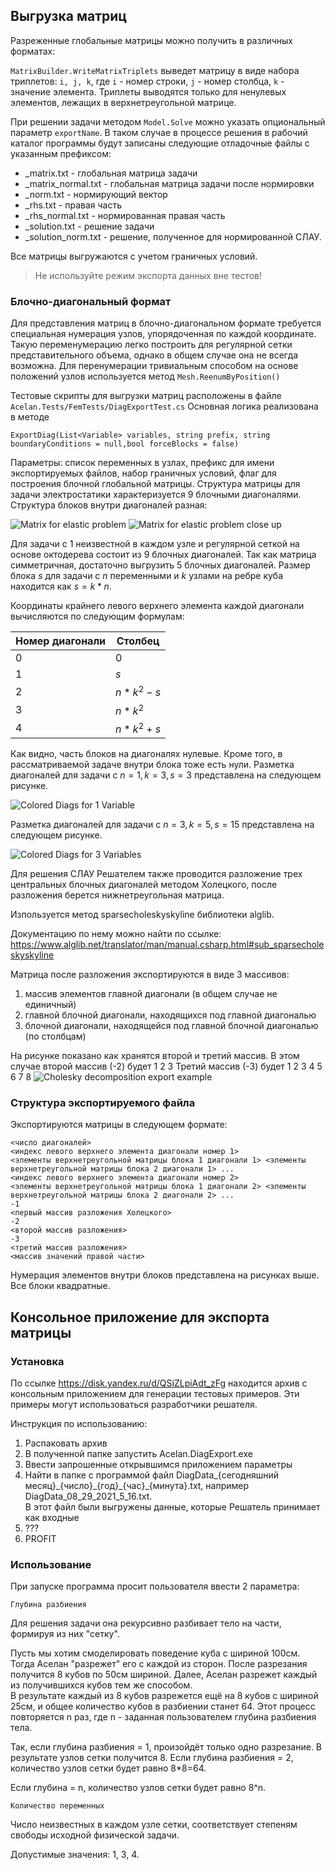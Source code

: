 ﻿## Выгрузка матриц
Разреженные глобальные матрицы можно получить в различных форматах:

```MatrixBuilder.WriteMatrixTriplets``` выведет матрицу в виде набора триплетов:
```i, j, k```, где `i` - номер строки, `j` - номер столбца, `k` - значение элемента.
Триплеты выводятся только для ненулевых элементов, лежащих в верхнетреугольной матрице.

При решении задачи методом `Model.Solve` можно указать опциональный параметр `exportName`. 
В таком случае в процессе решения в рабочий каталог программы будут записаны следующие отладочные файлы c указанным префиксом:

- _matrix.txt - глобальная матрица задачи
- _matrix_normal.txt -  глобальная матрица задачи после нормировки
- _norm.txt - нормирующий вектор
- _rhs.txt - правая часть
- _rhs_normal.txt - нормированная правая часть
- _solution.txt - решение задачи
- _solution_norm.txt - решение, полученное для нормированной СЛАУ.

Все матрицы выгружаются с учетом граничных условий.

> Не используйте режим экспорта данных вне тестов!

### Блочно-диагональный формат
Для представления матриц в блочно-диагональном формате требуется специальная нумерация узлов,
упорядоченная по каждой координате. Такую переменумерацию легко построить для регулярной 
сетки представительного объема, однако в общем случае она не всегда возможна.
Для перенумерации тривиальным способом на основе положений узлов используется 
метод `Mesh.ReenumByPosition()`

Тестовые скрипты для выгрузки матриц расположены в файле `Acelan.Tests/FemTests/DiagExportTest.cs`
Основная логика реализована в методе 

`ExportDiag(List<Variable> variables, string prefix, string boundaryConditions = null,bool forceBlocks = false)`

Параметры: список переменных в узлах, префикс для имени экспортируемых файлов, набор граничных условий, флаг для построения блочной глобальной матрицы.
Структура матрицы для задачи электростатики характеризуется 9 блочными диагоналями. Структура блоков внутри диагоналей разная:
 
<!-- panels:start -->
![Matrix for elastic problem](../Images/3_unknowns_diags.svg "Визуализация структуры матрицы для задачи электростатики")
![Matrix for elastic problem close up](../Images/3_unknowns_diags_close_up.svg "Визуализация структуры матрицы для задачи электростатики в приближении")
 <!-- panels:end -->

Для задачи с 1 неизвестной в каждом узле и регулярной сеткой на основе октодерева состоит из 9 блочных диагоналей.
Так как матрица симметричная, достаточно выгрузить 5 блочных диагоналей. 
Размер блока $s$ для задачи с $n$ переменными и $k$ узлами на ребре куба находится как $s = k*n$.

Координаты крайнего левого верхнего элемента каждой диагонали вычисляются по следующим формулам:

|Номер диагонали |Столбец|
|---|---|
|0| 0|
|1| $s$|
|2| $n*k^2 - s$ |
|3| $n*k^2$ |
|4| $n*k^2 + s$ |

Как видно, часть блоков на диагоналях нулевые. Кроме того, в рассматриваемой задаче внутри блока тоже есть нули.
Разметка диагоналей для задачи с $n = 1, k = 3, s = 3$ представлена на следующем рисунке.

![Colored Diags for 1 Variable](../Images/colored_1_var.png "Визуализация структуры матрицы для задачи электростатики")

Разметка диагоналей для задачи с $n = 3, k = 5, s = 15$ представлена на следующем рисунке.


![Colored Diags for 3 Variables](../Images/colored_3_var.png "Визуализация структуры матрицы для задачи теории упругости")

Для решения СЛАУ Решателем также проводится разложение трех центральных блочных диагоналей методом Холецкого, после разложения берется нижнетреугольная матрица.

Изпользуется метод sparsecholeskyskyline библиотеки alglib.

Документацию по нему можно найти по ссылке: https://www.alglib.net/translator/man/manual.csharp.html#sub_sparsecholeskyskyline

Матрица после разложения экспортируются в виде 3 массивов:
1. массив элементов главной диагонали (в общем случае не единичный)
2. главной блочной диагонали, находящихся под главной диагональю
3. блочной диагонали, находящейся под главной блочной диагональю (по столбцам)

На рисунке показано как хранятся второй и третий массив.
В этом случае второй массив (-2) будет 1 2 3
Третий массив (-3) будет 1 2 3 4 5 6 7 8
![Cholesky decomposition export example](../Images/colored_cholesky.png "Пример экспорта разложения Холецкого")

### Структура экспортируемого файла
Экспортируются матрицы в следующем формате:
``` 
<число диагоналей>
<индекс левого верхнего элемента диагонали номер 1>
<элементы верхнетреугольной матрицы блока 1 диагонали 1> <элементы верхнетреугольной матрицы блока 2 диагонали 1> ...
<индекс левого верхнего элемента диагонали номер 2>
<элементы верхнетреугольной матрицы блока 1 диагонали 2> <элементы верхнетреугольной матрицы блока 2 диагонали 2> ...
-1
<первый массив разложения Холецкого>
-2
<второй массив разложения>
-3
<третий массив разложения>
<массив значений правой части>
```
Нумерация элементов внутри блоков представлена на рисунках выше. Все блоки квадратные.

## Консольное приложение для экспорта матрицы

### Установка
По ссылке https://disk.yandex.ru/d/QSiZLpiAdt_zFg находится архив с консольным приложением для генерации тестовых примеров. Эти примеры могут использоваться разработчики решателя.

Инструкция по использованию:
1. Распаковать архив
2. В полученной папке запустить Acelan.DiagExport.exe
3. Ввести запрошенные открывшимся приложением параметры
4. Найти в папке с программой файл DiagData\_{сегодняшний месяц}\_{число}\_{год}\_{час}\_{минута}.txt, например DiagData_08_29_2021_5_16.txt.<br/>
В этот файл были выгружены данные, которые Решатель принимает как входные
5. ???
6. PROFIT

### Использование
При запуске программа просит пользователя ввести 2 параметра:

```Глубина разбиения```

Для решения задачи она рекурсивно разбивает тело на части, формируя из них "сетку".

Пусть мы хотим смоделировать поведение куба с шириной 100см. Тогда Аселан "разрежет" его с каждой из сторон. После разрезания получится 8 кубов по 50см шириной. Далее, Аселан разрежет каждый из получившихся кубов тем же способом.<br/>
В результате каждый из 8 кубов разрежется ещё на 8 кубов с шириной 25см, и общее количество кубов в разбиении станет 64. 
Этот процесс повторяется n раз, где n - заданная пользователем глубина разбиения тела.

Так, если глубина разбиения = 1, произойдёт только одно разрезание. В результате узлов сетки получится 8. Если глубина разбиения = 2, количество узлов сетки будет равно 8*8=64.

Если глубина = n, количество узлов сетки будет равно 8^n.

```Количество переменных```

Число неизвестных в каждом узле сетки, соответствует степеням свободы исходной физической задачи.

Допустимые значения: 1, 3, 4.
